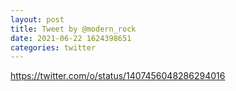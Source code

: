```yaml
--- 
layout: post 
title: Tweet by @modern_rock 
date: 2021-06-22 1624398651 
categories: twitter 
--- 
```

https://twitter.com/o/status/1407456048286294016